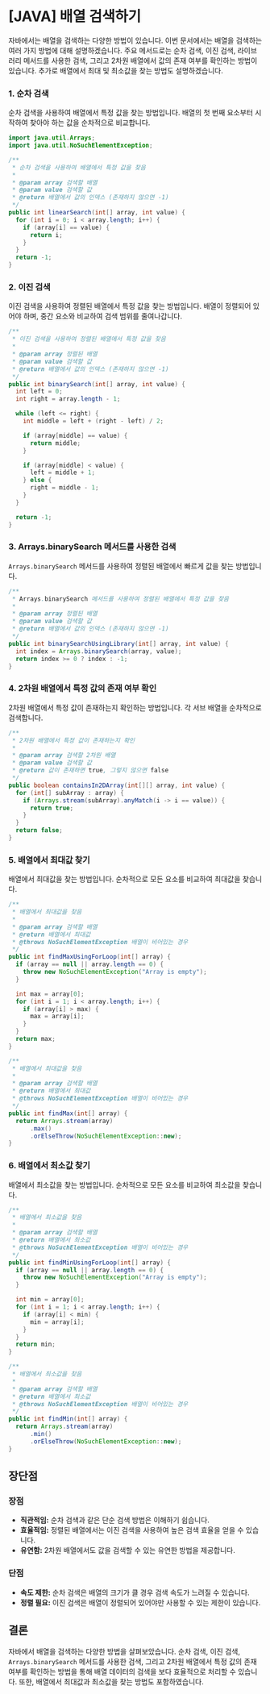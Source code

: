 # [JAVA] 배열 검색하기

자바에서는 배열을 검색하는 다양한 방법이 있습니다. 이번 문서에서는 배열을 검색하는 여러 가지 방법에 대해 설명하겠습니다. 주요 메서드로는 순차 검색, 이진 검색, 라이브러리 메서드를 사용한 검색, 그리고 2차원 배열에서 값의 존재 여부를 확인하는 방법이 있습니다. 추가로 배열에서 최대 및 최소값을 찾는 방법도 설명하겠습니다.

### 1. 순차 검색

순차 검색을 사용하여 배열에서 특정 값을 찾는 방법입니다. 배열의 첫 번째 요소부터 시작하여 찾아야 하는 값을 순차적으로 비교합니다.

```java
import java.util.Arrays;
import java.util.NoSuchElementException;

/**
 * 순차 검색을 사용하여 배열에서 특정 값을 찾음
 *
 * @param array 검색할 배열
 * @param value 검색할 값
 * @return 배열에서 값의 인덱스 (존재하지 않으면 -1)
 */
public int linearSearch(int[] array, int value) {
  for (int i = 0; i < array.length; i++) {
    if (array[i] == value) {
      return i;
    }
  }
  return -1;
}
```

### 2. 이진 검색

이진 검색을 사용하여 정렬된 배열에서 특정 값을 찾는 방법입니다. 배열이 정렬되어 있어야 하며, 중간 요소와 비교하여 검색 범위를 줄여나갑니다.

```java
/**
 * 이진 검색을 사용하여 정렬된 배열에서 특정 값을 찾음
 *
 * @param array 정렬된 배열
 * @param value 검색할 값
 * @return 배열에서 값의 인덱스 (존재하지 않으면 -1)
 */
public int binarySearch(int[] array, int value) {
  int left = 0;
  int right = array.length - 1;

  while (left <= right) {
    int middle = left + (right - left) / 2;

    if (array[middle] == value) {
      return middle;
    }

    if (array[middle] < value) {
      left = middle + 1;
    } else {
      right = middle - 1;
    }
  }

  return -1;
}
```

### 3. Arrays.binarySearch 메서드를 사용한 검색

`Arrays.binarySearch` 메서드를 사용하여 정렬된 배열에서 빠르게 값을 찾는 방법입니다.

```java
/**
 * Arrays.binarySearch 메서드를 사용하여 정렬된 배열에서 특정 값을 찾음
 *
 * @param array 정렬된 배열
 * @param value 검색할 값
 * @return 배열에서 값의 인덱스 (존재하지 않으면 -1)
 */
public int binarySearchUsingLibrary(int[] array, int value) {
  int index = Arrays.binarySearch(array, value);
  return index >= 0 ? index : -1;
}
```

### 4. 2차원 배열에서 특정 값의 존재 여부 확인

2차원 배열에서 특정 값이 존재하는지 확인하는 방법입니다. 각 서브 배열을 순차적으로 검색합니다.

```java
/**
 * 2차원 배열에서 특정 값이 존재하는지 확인
 *
 * @param array 검색할 2차원 배열
 * @param value 검색할 값
 * @return 값이 존재하면 true, 그렇지 않으면 false
 */
public boolean containsIn2DArray(int[][] array, int value) {
  for (int[] subArray : array) {
    if (Arrays.stream(subArray).anyMatch(i -> i == value)) {
      return true;
    }
  }
  return false;
}
```

### 5. 배열에서 최대값 찾기

배열에서 최대값을 찾는 방법입니다. 순차적으로 모든 요소를 비교하여 최대값을 찾습니다.

```java
/**
 * 배열에서 최대값을 찾음
 *
 * @param array 검색할 배열
 * @return 배열에서 최대값
 * @throws NoSuchElementException 배열이 비어있는 경우
 */
public int findMaxUsingForLoop(int[] array) {
  if (array == null || array.length == 0) {
    throw new NoSuchElementException("Array is empty");
  }

  int max = array[0];
  for (int i = 1; i < array.length; i++) {
    if (array[i] > max) {
      max = array[i];
    }
  }
  return max;
}

/**
 * 배열에서 최대값을 찾음
 *
 * @param array 검색할 배열
 * @return 배열에서 최대값
 * @throws NoSuchElementException 배열이 비어있는 경우
 */
public int findMax(int[] array) {
  return Arrays.stream(array)
      .max()
      .orElseThrow(NoSuchElementException::new);
}
```

### 6. 배열에서 최소값 찾기

배열에서 최소값을 찾는 방법입니다. 순차적으로 모든 요소를 비교하여 최소값을 찾습니다.

```java
/**
 * 배열에서 최소값을 찾음
 *
 * @param array 검색할 배열
 * @return 배열에서 최소값
 * @throws NoSuchElementException 배열이 비어있는 경우
 */
public int findMinUsingForLoop(int[] array) {
  if (array == null || array.length == 0) {
    throw new NoSuchElementException("Array is empty");
  }

  int min = array[0];
  for (int i = 1; i < array.length; i++) {
    if (array[i] < min) {
      min = array[i];
    }
  }
  return min;
}

/**
 * 배열에서 최소값을 찾음
 *
 * @param array 검색할 배열
 * @return 배열에서 최소값
 * @throws NoSuchElementException 배열이 비어있는 경우
 */
public int findMin(int[] array) {
  return Arrays.stream(array)
      .min()
      .orElseThrow(NoSuchElementException::new);
}
```

## 장단점

### 장점
- **직관적임:** 순차 검색과 같은 단순 검색 방법은 이해하기 쉽습니다.
- **효율적임:** 정렬된 배열에서는 이진 검색을 사용하여 높은 검색 효율을 얻을 수 있습니다.
- **유연함:** 2차원 배열에서도 값을 검색할 수 있는 유연한 방법을 제공합니다.

### 단점
- **속도 제한:** 순차 검색은 배열의 크기가 클 경우 검색 속도가 느려질 수 있습니다.
- **정렬 필요:** 이진 검색은 배열이 정렬되어 있어야만 사용할 수 있는 제한이 있습니다.

## 결론

자바에서 배열을 검색하는 다양한 방법을 살펴보았습니다. 순차 검색, 이진 검색, `Arrays.binarySearch` 메서드를 사용한 검색, 그리고 2차원 배열에서 특정 값의 존재 여부를 확인하는 방법을 통해 배열 데이터의 검색을 보다 효율적으로 처리할 수 있습니다. 또한, 배열에서 최대값과 최소값을 찾는 방법도 포함하였습니다.
